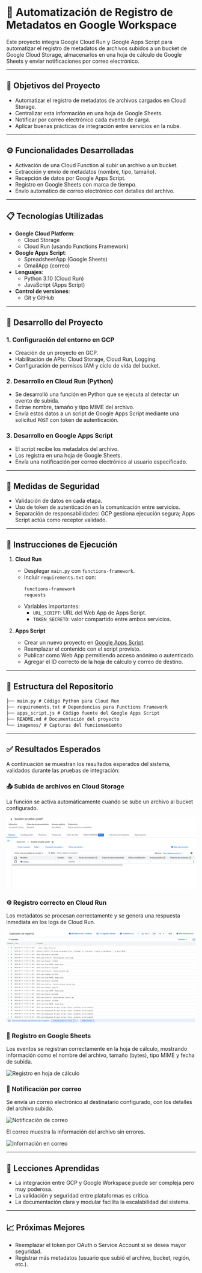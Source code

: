# 📁 Automatización de Registro de Metadatos en Google Workspace

Este proyecto integra Google Cloud Run y Google Apps Script para automatizar el registro de metadatos de archivos subidos a un bucket de Google Cloud Storage, almacenarlos en una hoja de cálculo de Google Sheets y enviar notificaciones por correo electrónico.

---

## 🎯 Objetivos del Proyecto

- Automatizar el registro de metadatos de archivos cargados en Cloud Storage.
- Centralizar esta información en una hoja de Google Sheets.
- Notificar por correo electrónico cada evento de carga.
- Aplicar buenas prácticas de integración entre servicios en la nube.

---

## ⚙️ Funcionalidades Desarrolladas

- Activación de una Cloud Function al subir un archivo a un bucket.
- Extracción y envío de metadatos (nombre, tipo, tamaño).
- Recepción de datos por Google Apps Script.
- Registro en Google Sheets con marca de tiempo.
- Envío automático de correo electrónico con detalles del archivo.

---

## 📋 Tecnologías Utilizadas

- **Google Cloud Platform**:
  - Cloud Storage
  - Cloud Run (usando Functions Framework)
- **Google Apps Script**:
  - SpreadsheetApp (Google Sheets)
  - GmailApp (correo)
- **Lenguajes**:
  - Python 3.10 (Cloud Run)
  - JavaScript (Apps Script)
- **Control de versiones**:
  - Git y GitHub

---

## 🧩 Desarrollo del Proyecto

### 1. Configuración del entorno en GCP

- Creación de un proyecto en GCP.
- Habilitación de APIs: Cloud Storage, Cloud Run, Logging.
- Configuración de permisos IAM y ciclo de vida del bucket.

### 2. Desarrollo en Cloud Run (Python)

- Se desarrolló una función en Python que se ejecuta al detectar un evento de subida.
- Extrae nombre, tamaño y tipo MIME del archivo.
- Envía estos datos a un script de Google Apps Script mediante una solicitud `POST` con token de autenticación.

### 3. Desarrollo en Google Apps Script

- El script recibe los metadatos del archivo.
- Los registra en una hoja de Google Sheets.
- Envía una notificación por correo electrónico al usuario especificado.

---

## 🔐 Medidas de Seguridad

- Validación de datos en cada etapa.
- Uso de token de autenticación en la comunicación entre servicios.
- Separación de responsabilidades: GCP gestiona ejecución segura; Apps Script actúa como receptor validado.

---

## 📝 Instrucciones de Ejecución

1. **Cloud Run**
   - Desplegar `main.py` con `functions-framework`.
   - Incluir `requirements.txt` con:
     ```
     functions-framework
     requests
     ```
   - Variables importantes:
     - `URL_SCRIPT`: URL del Web App de Apps Script.
     - `TOKEN_SECRETO`: valor compartido entre ambos servicios.

2. **Apps Script**
   - Crear un nuevo proyecto en [Google Apps Script](https://script.google.com/).
   - Reemplazar el contenido con el script provisto.
   - Publicar como Web App permitiendo acceso anónimo o autenticado.
   - Agregar el ID correcto de la hoja de cálculo y correo de destino.

---

## 📂 Estructura del Repositorio

```plaintext
├── main.py # Código Python para Cloud Run
├── requirements.txt # Dependencias para Functions Framework
├── apps_script.js # Código fuente del Google Apps Script
├── README.md # Documentación del proyecto
└── imagenes/ # Capturas del funcionamiento
```

---

## ✅ Resultados Esperados

A continuación se muestran los resultados esperados del sistema, validados durante las pruebas de integración:

### 📤 Subida de archivos en Cloud Storage

La función se activa automáticamente cuando se sube un archivo al bucket configurado.

![Subida de archivo](images/carpeta.png)

### ⚙️ Registro correcto en Cloud Run

Los metadatos se procesan correctamente y se genera una respuesta inmediata en los logs de Cloud Run.

![Registro en Cloud Run](images/registro_cloud_run.png)

### 📝 Registro en Google Sheets

Los eventos se registran correctamente en la hoja de cálculo, mostrando información como el nombre del archivo, tamaño (bytes), tipo MIME y fecha de subida.

![Registro en hoja de cálculo](images/registro_sheet.png)

### 📧 Notificación por correo

Se envía un correo electrónico al destinatario configurado, con los detalles del archivo subido.

![Notificación de correo](images/notificacion_gmail.png)

El correo muestra la información del archivo sin errores.

![Información en correo](images/info_archivo_correo.png)

---

## 🧠 Lecciones Aprendidas

- La integración entre GCP y Google Workspace puede ser compleja pero muy poderosa.
- La validación y seguridad entre plataformas es crítica.
- La documentación clara y modular facilita la escalabilidad del sistema.

---

## 📈 Próximas Mejores

- Reemplazar el token por OAuth o Service Account si se desea mayor seguridad.
- Registrar más metadatos (usuario que subió el archivo, bucket, región, etc.).


